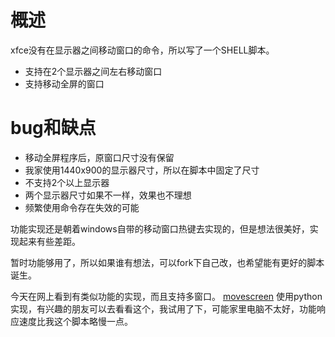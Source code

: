 # 概述
xfce没有在显示器之间移动窗口的命令，所以写了一个SHELL脚本。
* 支持在2个显示器之间左右移动窗口
* 支持移动全屏的窗口

# bug和缺点
* 移动全屏程序后，原窗口尺寸没有保留
* 我家使用1440x900的显示器尺寸，所以在脚本中固定了尺寸
* 不支持2个以上显示器
* 两个显示器尺寸如果不一样，效果也不理想
* 频繁使用命令存在失效的可能

功能实现还是朝着windows自带的移动窗口热键去实现的，但是想法很美好，实现起来有些差距。

暂时功能够用了，所以如果谁有想法，可以fork下自己改，也希望能有更好的脚本诞生。

今天在网上看到有类似功能的实现，而且支持多窗口。
[movescreen](https://github.com/calandoa/movescreen)
使用python实现，有兴趣的朋友可以去看看这个，我试用了下，可能家里电脑不太好，功能响应速度比我这个脚本略慢一点。
